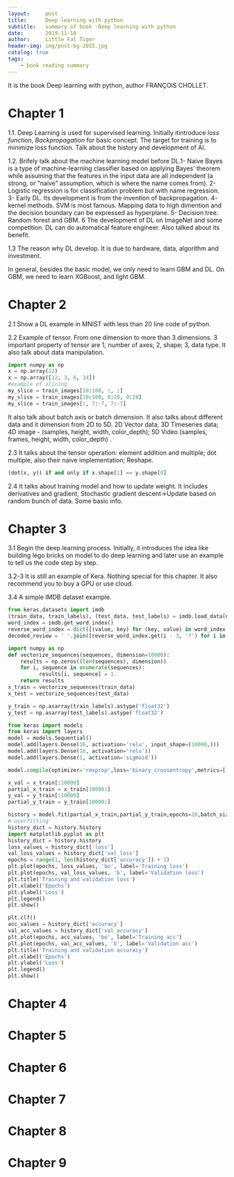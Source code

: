 ```yaml
---
layout:     post   				    
title:      Deep learning with python 				 
subtitle:   summary of book -Deep learning with python
date:       2019-11-10 				
author:     Little Fat Tiger					 
header-img: img/post-bg-2015.jpg 	 
catalog: true 						 
tags:								 
    - book reading summary
---
```


It is the book Deep learning with python, author FRANÇOIS CHOLLET.

# Chapter 1
   1.1. Deep Learning is used for supervised learning. Initially itintroduce _loss function_, _Backpropagation_ for basic concept. The target for training is to minimize loss function. Talk about the history and development of AI.

   1.2. Brifely talk about the machine learning model before DL.1- Naive Bayes is a type of machine-learning classifier based on applying Bayes’ theorem while assuming that the features in the input data are all independent (a strong, or “naive” assumption, which is where the name comes from). 2- Logistic regression is for classification problem but with name regression. 3- Early DL. Its development is from the invention of backpropagation. 4- kernel methods. SVM is most famous. Mapping data to high dimention and the decision boundary can be expressed as hyperplane. 5- Decision tree. Random forest and GBM. 6 The development of DL on ImageNet and some competition. DL can do automatical feature engineer. Also talked about its benefit.
   
   1.3 The reason why DL develop. It is due to hardware, data, algorithm and investment. 
   
   In general, besides the basic model, we only need to learn GBM and DL. On GBM, we need to learn XGBoost, and light GBM.

# Chapter 2
   2.1 Show a DL example in MNIST with less than 20 line code of python.
   
   2.2 Example of tensor. From one dimension to more than 3 dimensions. 3 important property of tensor are 1, number of axes; 2, shape; 3, data type. It also talk about data manipulation.
```python
import numpy as np
x = np.array(12)
x = np.array([12, 3, 6, 14])
#example of slicing
my_slice = train_images[10:100, :, :]
my_slice = train_images[10:100, 0:28, 0:28]
my_slice = train_images[:, 7:-7, 7:-7]
```
It also talk about batch axis or batch dimension. It also talks about different data and it dimension from 2D to 5D. 2D Vector data; 3D Timeseries data; 4D image - (samples, height, width, color_depth); 5D Video (samples, frames, height, width, color_depth) .
 
   2.3 It talks about the tensor operation: element addition and multiple; dot multiple, also their naive implementation;  Reshape.
```python
(dot(x, y)) if and only if x.shape[1] == y.shape[0]

```   
   2.4 It talks about training model and how to update weight. It includes derivatives and gradient, Stochastic gradient descent->Update based on random bunch of data. Some basic info.

# Chapter 3

3.1 Begin the deep learning process. Initially, it introduces the idea like building lego bricks on model to do deep learning and later use an example to tell us the code step by step.

3.2-3 It is still an example of Kera. Nothing special for this chapter. It also recommend you to buy a GPU or use cloud.

3.4 A simple IMDB dataset example.
```python
from keras.datasets import imdb
(train_data, train_labels), (test_data, test_labels) = imdb.load_data(num_words=10000)
word_index = imdb.get_word_index()
reverse_word_index = dict([(value, key) for (key, value) in word_index.items()])
decoded_review = ' '.join([reverse_word_index.get(i - 3, '?') for i in train_data[0]])    

import numpy as np
def vectorize_sequences(sequences, dimension=10000):
    results = np.zeros((len(sequences), dimension))
    for i, sequence in enumerate(sequences):
          results[i, sequence] = 1.
    return results
x_train = vectorize_sequences(train_data)
x_test = vectorize_sequences(test_data)   

y_train = np.asarray(train_labels).astype('float32')
y_test = np.asarray(test_labels).astype('float32')

from keras import models
from keras import layers
model = models.Sequential()
model.add(layers.Dense(16, activation='relu', input_shape=(10000,)))
model.add(layers.Dense(16, activation='relu'))
model.add(layers.Dense(1, activation='sigmoid'))

model.compile(optimizer='rmsprop',loss='binary_crossentropy',metrics=['accuracy'])

x_val = x_train[:10000]
partial_x_train = x_train[10000:]
y_val = y_train[:10000]
partial_y_train = y_train[10000:]

history = model.fit(partial_x_train,partial_y_train,epochs=20,batch_size=512,validation_data=(x_val, y_val))
# overfitting
history_dict = history.history
import matplotlib.pyplot as plt
history_dict = history.history
loss_values = history_dict['loss']
val_loss_values = history_dict['val_loss']
epochs = range(1, len(history_dict['accuracy']) + 1)
plt.plot(epochs, loss_values, 'bo', label='Training loss')
plt.plot(epochs, val_loss_values, 'b', label='Validation loss')
plt.title('Training and validation loss')
plt.xlabel('Epochs')
plt.ylabel('Loss')
plt.legend()
plt.show()

plt.clf() 
acc_values = history_dict['accuracy'] 
val_acc_values = history_dict['val_accuracy']
plt.plot(epochs, acc_values, 'bo', label='Training acc')
plt.plot(epochs, val_acc_values, 'b', label='Validation acc')
plt.title('Training and validation accuracy')
plt.xlabel('Epochs')
plt.ylabel('Loss')
plt.legend()
plt.show()
```

# Chapter 4

# Chapter 5

# Chapter 6

# Chapter 7

# Chapter 8

# Chapter 9
